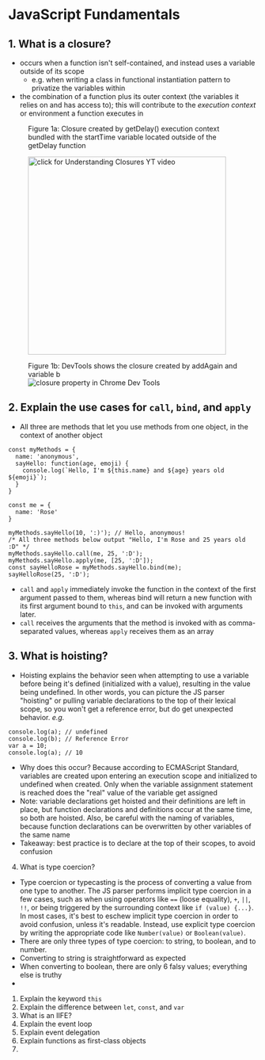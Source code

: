 # JavaScript Fundamentals

## 1. What is a closure?
  - occurs when a function isn't self-contained, and instead uses a variable outside of its scope
    - e.g. when writing a class in functional instantiation pattern to privatize the variables within
  - the combination of a function plus its outer context (the variables it relies on and has access to); this will contribute to the *execution context* or environment a function executes in
  
  <figure>
  <figcaption>Figure 1a: Closure created by getDelay() execution context bundled with the startTime variable located outside of the getDelay function</figcaption>

  <a href="https://www.youtube.com/watch?v=rBBwrBRoOOY"><img src="https://i.gyazo.com/9fc6015ffc07a195ef9b333269e6c1fa.png" width="400px" title="click for Understanding Closures YT video"/></a>
  </figure>

  <figure>
  <figcaption>Figure 1b: DevTools shows the closure created by addAgain and variable b </figcaption>

  <img src="https://i.gyazo.com/e2b824961d6aeaf3e9e8d527238ddbed.png" title="closure property in Chrome Dev Tools" />
  </figure>

## 2. Explain the use cases for `call`, `bind`, and `apply`
  - All three are methods that let you use methods from one object, in the context of another object
```
const myMethods = {
  name: 'anonymous',
  sayHello: function(age, emoji) {
    console.log(`Hello, I'm ${this.name} and ${age} years old ${emoji}`);
  }
}

const me = {
  name: 'Rose'
}

myMethods.sayHello(10, ':)'); // Hello, anonymous!
/* All three methods below output "Hello, I'm Rose and 25 years old :D" */
myMethods.sayHello.call(me, 25, ':D');
myMethods.sayHello.apply(me, [25, ':D']);
const sayHelloRose = myMethods.sayHello.bind(me);
sayHelloRose(25, ':D');
```

- `call` and `apply` immediately invoke the function in the context of the first argument passed to them, whereas bind will return a new function with its first argument bound to `this`, and can be invoked with arguments later.
- `call` receives the arguments that the method is invoked with as comma-separated values, whereas `apply` receives them as an array

## 3. What is hoisting?
- Hoisting explains the behavior seen when attempting to use a variable before being it's defined (initialized with a value), resulting in the value being undefined. In other words, you can picture the JS parser "hoisting" or pulling variable declarations to the top of their lexical scope, so you won't get a reference error, but do get unexpected behavior. *e.g.*
```
console.log(a); // undefined
console.log(b); // Reference Error
var a = 10;
console.log(a); // 10
``` 
- Why does this occur? Because according to ECMAScript Standard, variables are created upon entering an execution scope and initialized to undefined when created. Only when the variable assignment statement is reached does the "real" value of the variable get assigned
- Note: variable declarations get hoisted and their definitions are left in place, but function declarations and definitions occur at the same time, so both are hoisted. Also, be careful with the naming of variables, because function declarations can be overwritten by other variables of the same name
- Takeaway: best practice is to declare at the top of their scopes, to avoid confusion
  
4. What is type coercion?
- Type coercion or typecasting is the process of converting a value from one type to another. The JS parser performs implicit type coercion in a few cases, such as when using operators like `==` (loose equality), `+`, `||`, `!!`, or being triggered by the surrounding context like `if (value) {...}`. In most cases, it's best to eschew implicit type coercion in order to avoid confusion, unless it's readable. Instead, use explicit type coercion by writing the appropriate code like `Number(value)` or `Boolean(value)`.
- There are only three types of type coercion: to string, to boolean, and to number.
- Converting to string is straightforward as expected
- When converting to boolean, there are only 6 falsy values; everything else is truthy
- 
1. Explain the keyword `this`
2. Explain the difference between `let`, `const`, and `var`
3. What is an IIFE?
4. Explain the event loop
5.  Explain event delegation
6.  Explain functions as first-class objects
7.  